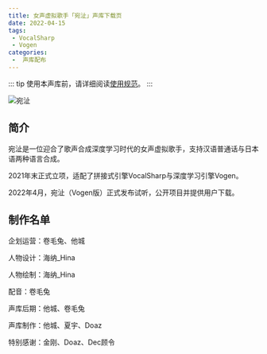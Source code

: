 ```yaml
---
title: 女声虚拟歌手「宛沚」声库下载页
date: 2022-04-15
tags:
 - VocalSharp
 - Vogen
categories:
 -  声库配布
---
```


::: tip
使用本声库前，请详细阅读[使用规范](https://vocalsynths.vercel.app/blogs/ReadMe/2022/220401.html)。
:::

![宛沚](/wanzhi-banner.png)

简介
----
宛沚是一位迎合了歌声合成深度学习时代的女声虚拟歌手，支持汉语普通话与日本语两种语言合成。

2021年末正式立项，适配了拼接式引擎VocalSharp与深度学习引擎Vogen。

2022年4月，宛沚（Vogen版）正式发布试听，公开项目并提供用户下载。

制作名单
----
企划运营：卷毛兔、他城

人物设计：海纳_Hina

人物绘制：海纳_Hina

配音：卷毛兔

声库后期：他城、卷毛兔

声库制作：他城、夏宇、Doaz

特别感谢：金刚、Doaz、Dec顾令